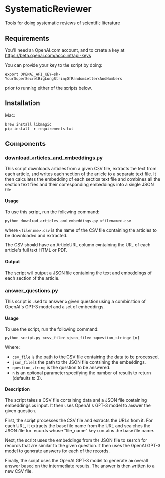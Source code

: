 # SystematicReviewer
Tools for doing systematic reviews of scientific literature

## Requirements

You'll need an OpenAI.com account, and to create a key at https://beta.openai.com/account/api-keys

You can provide your key to the script by doing:
```
export OPENAI_API_KEY=sk-YourSuperSecretBigLongStringOfRandomLettersAndNumbers
```
prior to running either of the scripts below.

## Installation

Mac:
```
brew install libmagic
pip install -r requirements.txt
```

## Components

### download_articles_and_embeddings.py

This script downloads articles from a given CSV file, extracts the text from each article, and writes each section of the article to a separate text file. It then calculates the embedding of each section text file and combines all the section text files and their corresponding embeddings into a single JSON file.

#### Usage

To use this script, run the following command:

```
python download_articles_and_embeddings.py <filename>.csv
```

where `<filename>.csv` is the name of the CSV file containing the articles to be downloaded and extracted.

The CSV should have an ArticleURL column containing the URL of each article's full text HTML or PDF.

#### Output

The script will output a JSON file containing the text and embeddings of each section of the article.

### answer_questions.py


This script is used to answer a given question using a combination of OpenAI's GPT-3 model and a set of embeddings.

#### Usage

To use the script, run the following command:

```
python script.py <csv_file> <json_file> <question_string> [n]
```

Where:

- `csv_file` is the path to the CSV file containing the data to be processed.
- `json_file` is the path to the JSON file containing the embeddings.
- `question_string` is the question to be answered.
- `n` is an optional parameter specifying the number of results to return (defaults to 3).

#### Description

The script takes a CSV file containing data and a JSON file containing embeddings as input. It then uses OpenAI's GPT-3 model to answer the given question.

First, the script processes the CSV file and extracts the URLs from it. For each URL, it extracts the base file name from the URL and searches the JSON file for records whose "file_name" key contains the base file name.

Next, the script uses the embeddings from the JSON file to search for records that are similar to the given question. It then uses the OpenAI GPT-3 model to generate answers for each of the records.

Finally, the script uses the OpenAI GPT-3 model to generate an overall answer based on the intermediate results. The answer is then written to a new CSV file.
